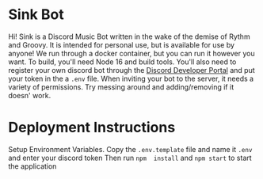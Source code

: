 # Sink Bot
Hi! Sink is a Discord Music Bot written in the wake of the demise of Rythm and Groovy. It is intended for personal use, but is available for use by anyone! We run through a docker container, but you can run it however you want. To build, you'll need Node 16 and build tools. You'll also need to register your own discord bot through the [Discord Developer Portal](https://discord.com/developers/applications) and put your token in the a `.env` file. When inviting your bot to the server, it needs a variety of permissions. Try messing around and adding/removing if it doesn' work.

# Deployment Instructions
Setup Environment Variables. Copy the `.env.template` file and name it `.env` and enter your discord token
Then run `npm  install` and `npm start` to start the application
